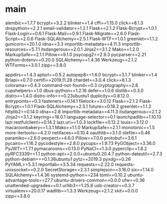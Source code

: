 # main

alembic==1.7.7
bcrypt==3.2.2
blinker==1.4
cffi==1.15.0
click==8.1.3
dnspython==2.2.1
email-validator==1.2.1
Flask==2.1.2
Flask-Bcrypt==1.0.1
Flask-Login==0.6.1
Flask-Mail==0.9.1
Flask-Migrate==2.6.0
Flask-Script==2.0.6
Flask-SQLAlchemy==2.5.1
Flask-WTF==1.0.1
greenlet==1.1.2
gunicorn==20.1.0
idna==3.3
importlib-metadata==4.11.3
importlib-resources==5.7.1
itsdangerous==2.0.1
Jinja2==3.1.2
Mako==1.2.0
MarkupSafe==2.1.1
Pillow==9.1.0
psycopg2==2.9.3
pycparser==2.21
python-dotenv==0.20.0
SQLAlchemy==1.4.36
Werkzeug==2.1.2
WTForms==3.0.1
zipp==3.8.0


appdirs==1.4.3
apturl==0.5.2
autopep8==1.6.0
bcrypt==3.1.7
blinker==1.4
Brlapi==0.7.0
certifi==2019.11.28
chardet==3.0.4
click==8.1.3
colorama==0.4.3
command-not-found==0.3
cryptography==2.8
cupshelpers==1.0
dbus-python==1.2.16
defer==1.0.6
distlib==0.3.0
distro==1.4.0
distro-info===0.23ubuntu1
duplicity==0.8.12.0
entrypoints==0.3
fasteners==0.14.1
filelock==3.0.12
Flask==2.1.2
Flask-Bcrypt==1.0.1
Flask-SQLAlchemy==2.5.1
future==0.18.2
greenlet==1.1.2
httplib2==0.14.0
idna==2.8
importlib-metadata==4.11.3
itsdangerous==2.1.2
Jinja2==3.1.2
keyring==18.0.1
language-selector==0.1
launchpadlib==1.10.13
lazr.restfulclient==0.14.2
lazr.uri==1.0.3
lockfile==0.12.2
louis==3.12.0
macaroonbakery==1.3.1
Mako==1.1.0
MarkupSafe==2.1.1
monotonic==1.5
more-itertools==4.2.0
netifaces==0.10.4
oauthlib==3.1.0
olefile==0.46
paramiko==2.6.0
pexpect==4.6.0
Pillow==7.0.0
protobuf==3.6.1
pycairo==1.16.2
pycodestyle==2.8.0
pycups==1.9.73
PyGObject==3.36.0
PyJWT==1.7.1
pymacaroons==0.13.0
PyNaCl==1.3.0
pyperclip==1.8.2
pyRFC3339==1.1
python-apt==2.0.0+ubuntu0.20.4.7
python-dateutil==2.7.3
python-debian===0.1.36ubuntu1
pytz==2019.3
pyxdg==0.26
PyYAML==5.3.1
reportlab==3.5.34
requests==2.22.0
requests-unixsocket==0.2.0
SecretStorage==2.3.1
simplejson==3.16.0
six==1.14.0
SQLAlchemy==1.4.36
systemd-python==234
toml==0.10.2
ubuntu-advantage-tools==27.7
ubuntu-drivers-common==0.0.0
ufw==0.36
unattended-upgrades==0.1
urllib3==1.25.8
usb-creator==0.3.7
virtualenv==20.0.17
wadllib==1.3.3
Werkzeug==2.1.2
xkit==0.0.0
zipp==3.8.0